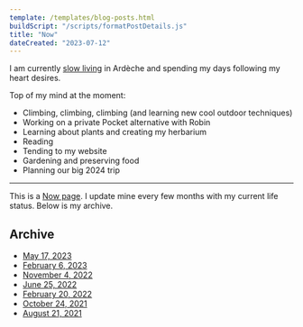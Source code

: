 ```yaml
---
template: /templates/blog-posts.html
buildScript: "/scripts/formatPostDetails.js"
title: "Now"
dateCreated: "2023-07-12"
---
```


I am currently [slow living](/posts/29-time-for-a-break/) in Ardèche and spending my days following my heart desires.

Top of my mind at the moment:

- Climbing, climbing, climbing (and learning new cool outdoor techniques)
- Working on a private Pocket alternative with Robin
- Learning about plants and creating my herbarium
- Reading
- Tending to my website
- Gardening and preserving food
- Planning our big 2024 trip

---

This is a [Now page](https://nownownow.com/). I update mine every few months with my current life status. Below is my archive.

## Archive

- [May 17, 2023](/posts/now-archive-7)
- [February 6, 2023](/posts/now-archive-6)
- [November 4, 2022](/posts/now-archive-5)
- [June 25, 2022](/posts/now-archive-4)
- [February 20, 2022](/posts/now-archive-3)
- [October 24, 2021](/posts/now-archive-2)
- [August 21, 2021](/posts/now-archive-1)
